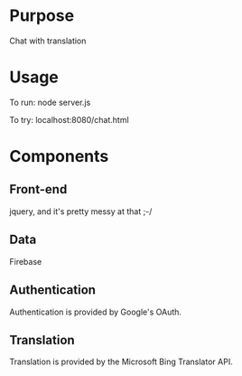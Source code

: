 # Purpose
Chat with translation
# Usage 

To run: node server.js

To try: localhost:8080/chat.html

# Components

## 

## Front-end
jquery, and it's pretty messy at that ;-/

## Data 
Firebase

## Authentication
Authentication is provided by Google's OAuth.

## Translation
Translation is provided by the Microsoft Bing Translator API.  
